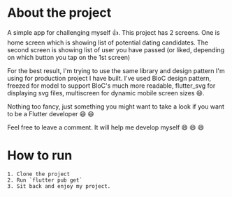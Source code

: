 # About the project

A simple app for challenging myself 👍. This project has 2 screens. One is home screen which is showing
list of potential dating candidates. The second screen is showing list of user you have passed (or 
liked, depending on which button you tap on the 1st screen)

For the best result, I'm trying to use the same library and design pattern I'm using for production project I have built.
I've used BloC design pattern, freezed for model to support BloC's much more readable, flutter_svg 
for displaying svg files, multiscreen for dynamic mobile screen sizes 😄.

Nothing too fancy, just something you might want to take a look if you want to be a Flutter developer 😄 😄

Feel free to leave a comment. It will help me develop myself 😄 😄 😄

# How to run
 
    1. Clone the project
    2. Run `flutter pub get`
    3. Sit back and enjoy my project.

